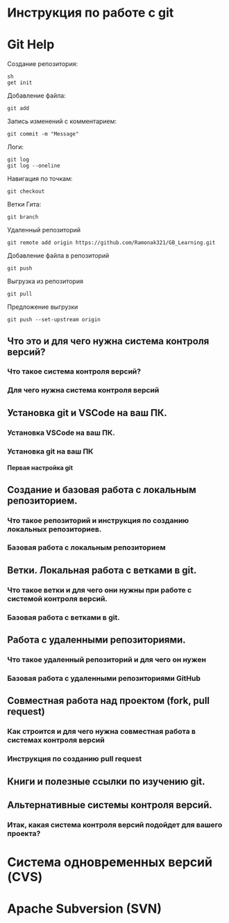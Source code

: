 # Инструкция по работе с git
# Git Help
Создание репозитория:
```
sh
get init
```
Добавление файла:
```
git add
```
Запись изменений с комментарием:
```
git commit -m "Message"
```
Логи:
```
git log
git log --oneline
```
Навигация по точкам:
```
git checkout
```

Ветки Гита:
```
git branch
```
Удаленный репозиторий
```
git remote add origin https://github.com/Ramonak321/GB_Learning.git
```
Добавление файла в репозиторий
```
git push
```

Выгрузка из репозитория
```
git pull
```

Предложение выгрузки
```
git push --set-upstream origin
```
## Что это и для чего нужна система контроля версий?

### Что такое система контроля версий?

### Для чего нужна система контроля версий

## Установка git и VSCode на ваш ПК.

### Установка VSCode на ваш ПК.

### Установка git на ваш ПК

#### Первая настройка git

## Создание и базовая работа с локальным репозиторием.

### Что такое репозиторий и инструкция по созданию локальных репозиториев.

### Базовая работа с локальным репозиторием

## Ветки. Локальная работа с ветками в git.

### Что такое ветки и для чего они нужны при работе с системой контроля версий.

### Базовая работа с ветками в git.

## Работа с удаленными репозиториями.

### Что такое удаленный репозиторий и для чего он нужен

### Базовая работа с удаленными репозиториями GitHub

## Совместная работа над проектом (fork, pull request)

### Как строится и для чего нужна совместная работа в системах контроля версий

### Инструкция по созданию pull request

## Книги и полезные ссылки по изучению git.

## Альтернативные системы контроля версий.

### Итак, какая система контроля версий подойдет для вашего проекта?

# Система одновременных версий (CVS)

# Apache Subversion (SVN)

